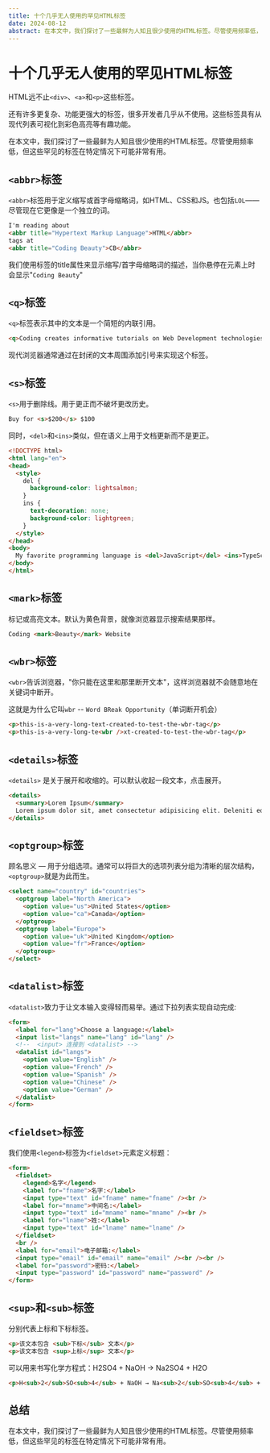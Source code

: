 ```yaml
---
title: 十个几乎无人使用的罕见HTML标签
date: 2024-08-12
abstract: 在本文中，我们探讨了一些最鲜为人知且很少使用的HTML标签。尽管使用频率低，但这些罕见的标签在特定情况下可能非常有用。
---
```


# 十个几乎无人使用的罕见HTML标签

HTML远不止`<div>`、`<a>`和`<p>`这些标签。

还有许多更复杂、功能更强大的标签，很多开发者几乎从不使用。这些标签具有从现代列表可视化到彩色高亮等有趣功能。

在本文中，我们探讨了一些最鲜为人知且很少使用的HTML标签。尽管使用频率低，但这些罕见的标签在特定情况下可能非常有用。

## `<abbr>`标签

`<abbr>`标签用于定义缩写或首字母缩略词，如HTML、CSS和JS。也包括`LOL`——尽管现在它更像是一个独立的词。

```html
I'm reading about
<abbr title="Hypertext Markup Language">HTML</abbr>
tags at
<abbr title="Coding Beauty">CB</abbr>
```

我们使用<abbr>标签的title属性来显示缩写/首字母缩略词的描述，当你悬停在元素上时会显示"`Coding Beauty`"

## `<q>`标签

`<q>`标签表示其中的文本是一个简短的内联引用。

```html
<q>Coding creates informative tutorials on Web Development technologies</q>
```

现代浏览器通常通过在封闭的文本周围添加引号来实现这个标签。

## `<s>`标签

`<s>`用于删除线。用于更正而不破坏更改历史。

```html
Buy for <s>$200</s> $100
```

同时，`<del>`和`<ins>`类似，但在语义上用于文档更新而不是更正。

```html
<!DOCTYPE html>
<html lang="en">
<head>
  <style>
    del {
      background-color: lightsalmon;
    }
    ins {
      text-decoration: none;
      background-color: lightgreen;
    }
  </style>
</head>
<body>
  My favorite programming language is <del>JavaScript</del> <ins>TypeScript</ins>
</body>
</html>
```

## `<mark>`标签

标记或高亮文本。默认为黄色背景，就像浏览器显示搜索结果那样。

```html
Coding <mark>Beauty</mark> Website
```

## `<wbr>`标签

`<wbr>`告诉浏览器，"你只能在这里和那里断开文本"，这样浏览器就不会随意地在关键词中断开。

这就是为什么它叫`wbr` -- `Word BReak Opportunity`（单词断开机会）

```html
<p>this-is-a-very-long-text-created-to-test-the-wbr-tag</p>
<p>this-is-a-very-long-te<wbr />xt-created-to-test-the-wbr-tag</p>
```

## `<details>`标签

`<details>` 是关于展开和收缩的。可以默认收起一段文本，点击展开。

```html
<details>
  <summary>Lorem Ipsum</summary>
  Lorem ipsum dolor sit, amet consectetur adipisicing elit. Deleniti eos quod fugiat quasi repudiandae, minus quae facere. Sed, quia? Quod cupiditate asperiores neque iste consectetur tempore eum repellat incidunt qui.
</details>
```

## `<optgroup>`标签

顾名思义 — 用于分组选项。通常可以将巨大的选项列表分组为清晰的层次结构，`<optgroup>`就是为此而生。

```html
<select name="country" id="countries">
  <optgroup label="North America">
    <option value="us">United States</option>
    <option value="ca">Canada</option>
  </optgroup>
  <optgroup label="Europe">
    <option value="uk">United Kingdom</option>
    <option value="fr">France</option>
  </optgroup>
</select>
```

## `<datalist>`标签

`<datalist>`致力于让文本输入变得轻而易举。通过下拉列表实现自动完成:

```html
<form>
  <label for="lang">Choose a language:</label>
  <input list="langs" name="lang" id="lang" />
  <!--  <input> 连接到 <datalist> -->
  <datalist id="langs">
    <option value="English" />
    <option value="French" />
    <option value="Spanish" />
    <option value="Chinese" />
    <option value="German" />
  </datalist>
</form>
```

## `<fieldset>`标签

我们使用`<legend>`标签为`<fieldset>`元素定义标题：

```html
<form>
  <fieldset>
    <legend>名字</legend>
    <label for="fname">名字:</label>
    <input type="text" id="fname" name="fname" /><br />
    <label for="mname">中间名:</label>
    <input type="text" id="mname" name="mname" /><br />
    <label for="lname">姓:</label>
    <input type="text" id="lname" name="lname" />
  </fieldset>
  <br />
  <label for="email">电子邮箱:</label>
  <input type="email" id="email" name="email" /><br /><br />
  <label for="password">密码:</label>
  <input type="password" id="password" name="password" />
</form>
```

##  `<sup>`和`<sub>`标签

分别代表上标和下标标签。

```html
<p>该文本包含 <sub>下标</sub> 文本</p>
<p>该文本包含 <sup>上标</sup> 文本</p>
```

可以用来书写化学方程式：H2SO4 + NaOH → Na2SO4 + H2O

```html
<p>H<sub>2</sub>SO<sub>4</sub> + NaOH → Na<sub>2</sub>SO<sub>4</sub> + H<sub>2</sub>O</p>
```

## 总结

在本文中，我们探讨了一些最鲜为人知且很少使用的HTML标签。尽管使用频率低，但这些罕见的标签在特定情况下可能非常有用。